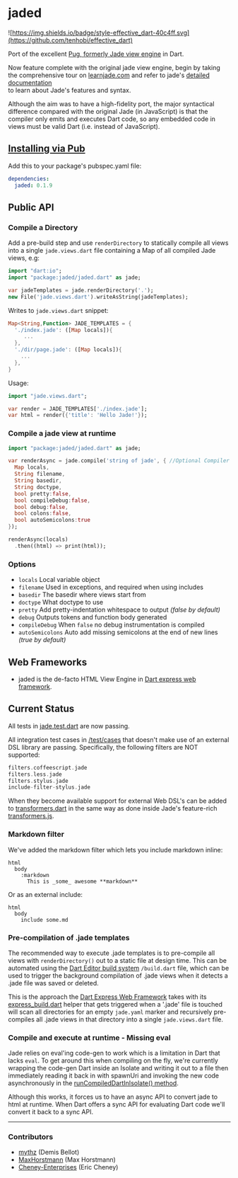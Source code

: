 # jaded

![https://img.shields.io/badge/style-effective_dart-40c4ff.svg](https://github.com/tenhobi/effective_dart)

Port of the excellent [Pug, formerly Jade view engine](https://github.com/pugjs/pug#rename-from-jade) in Dart.

Now feature complete with the original jade view engine, begin by taking the comprehensive tour on
[learnjade.com](http://www.learnjade.com/) and refer to jade's
[detailed documentation](https://github.com/visionmedia/jade#readme-contents)  
to learn about Jade's features and syntax.

Although the aim was to have a high-fidelity port, the major syntactical difference compared with
the original Jade (in JavaScript) is that the compiler only emits and executes Dart code, so any
embedded code in views must be valid Dart (i.e. instead of JavaScript).

## [Installing via Pub](http://pub.dartlang.org/packages/jaded)

Add this to your package's pubspec.yaml file:

```yaml
dependencies:
  jaded: 0.1.9
```

## Public API

### Compile a Directory

Add a pre-build step and use `renderDirectory` to statically compile all views into a single
`jade.views.dart` file containing a Map of all compiled Jade views, e.g:

```dart
import "dart:io";
import "package:jaded/jaded.dart" as jade;

var jadeTemplates = jade.renderDirectory('.');
new File('jade.views.dart').writeAsString(jadeTemplates);
```

Writes to `jade.views.dart` snippet:

```dart
Map<String,Function> JADE_TEMPLATES = {
  './index.jade': ([Map locals]){
     ...
  },
  './dir/page.jade': ([Map locals]){
    ...
  },
}
```

Usage:

```dart
import "jade.views.dart";

var render = JADE_TEMPLATES['./index.jade'];
var html = render({'title': 'Hello Jade!'});
```

### Compile a jade view at runtime

```dart
import "package:jaded/jaded.dart" as jade;

var renderAsync = jade.compile('string of jade', { //Optional Compiler Defaults:
  Map locals,
  String filename,
  String basedir,
  String doctype,
  bool pretty:false,
  bool compileDebug:false,
  bool debug:false,
  bool colons:false,
  bool autoSemicolons:true  
});

renderAsync(locals)
  .then((html) => print(html));
```

### Options

- `locals`    Local variable object
- `filename`  Used in exceptions, and required when using includes
- `basedir`   The basedir where views start from
- `doctype`   What doctype to use
- `pretty`    Add pretty-indentation whitespace to output _(false by default)_
- `debug`     Outputs tokens and function body generated
- `compileDebug`  When `false` no debug instrumentation is compiled
- `autoSemicolons`  Auto add missing semicolons at the end of new lines _(true by default)_

## Web Frameworks

- jaded is the de-facto HTML View Engine in [Dart express web framework](https://github.com/dartist/express).

## Current Status

All tests in
[jade.test.dart](https://github.com/dartist/jaded/blob/master/test/jade.test.dart)
are now passing.

All integration test cases in
[/test/cases](https://github.com/dartist/jaded/tree/master/test/cases)
that doesn't make use of an external DSL library are passing. Specifically, the following filters are NOT supported:

```dart
filters.coffeescript.jade
filters.less.jade
filters.stylus.jade
include-filter-stylus.jade
```

When they become available support for external Web DSL's can be added to
[transformers.dart](https://github.com/dartist/jaded/blob/master/lib/transformers.dart)
in the same way as done inside Jade's feature-rich
[transformers.js](https://github.com/ForbesLindesay/transformers/blob/master/lib/transformers.js).

### Markdown filter

We've added the markdown filter which lets you include markdown inline:

```pug
html
  body
    :markdown
      This is _some_ awesome **markdown**
```

Or as an external include:

```pug
html
  body
    include some.md
```

### Pre-compilation of .jade templates

The recommended way to execute .jade templates is to pre-compile all views with `renderDirectory()`
out to a static file at design time. This can be automated using the
[Dart Editor build system](http://www.dartlang.org/tools/editor/build.html) `/build.dart` file,
which can be used to trigger the background compilation of .jade views when it detects a .jade file
was saved or deleted.

This is the approach the [Dart Express Web Framework](https://github.com/dartist/express) takes
with its [express_build.dart](https://github.com/dartist/express/blob/master/lib/express_build.dart)
helper that gets triggered when a '.jade' file is touched will scan all directories for an empty
`jade.yaml` marker and recursively pre-compiles all .jade views in that directory into a single
`jade.views.dart` file.

### Compile and execute at runtime - Missing eval

Jade relies on eval'ing code-gen to work which is a limitation in Dart that lacks `eval`.
To get around this when compiling on the fly, we're currently wrapping the code-gen Dart inside
an Isolate and writing it out to a file then immediately reading it back in with spawnUri and
invoking the new code asynchronously in the
[runCompiledDartInIsolate() method](https://github.com/dartist/jaded/blob/master/lib/jaded.dart#L168-L215).

Although this works, it forces us to have an async API to convert jade to html at runtime.
When Dart offers a sync API for evaluating Dart code we'll convert it back to a sync API.

-------

### Contributors

- [mythz](https://github.com/mythz) (Demis Bellot)
- [MaxHorstmann](https://github.com/MaxHorstmann) (Max Horstmann)
- [Cheney-Enterprises](https://github.com/cheney-enterprises) (Eric Cheney)
